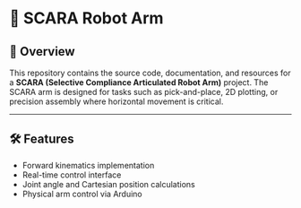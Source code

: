 # 🤖 SCARA Robot Arm

## 📌 Overview

This repository contains the source code, documentation, and resources for a **SCARA (Selective Compliance Articulated Robot Arm)** project. The SCARA arm is designed for tasks such as pick-and-place, 2D plotting, or precision assembly where horizontal movement is critical.

---

## 🛠 Features

- Forward kinematics implementation
- Real-time control interface
- Joint angle and Cartesian position calculations
- Physical arm control via Arduino
